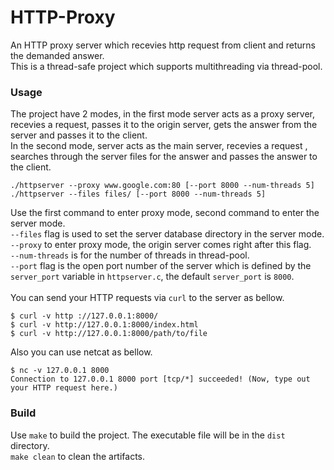# HTTP-Proxy
An HTTP proxy server which recevies http request from client and returns the demanded answer. <br/>
This is a thread-safe project which supports multithreading via thread-pool. <br/>

### Usage
The project have 2 modes, in the first mode server acts as a proxy server, recevies a request, passes it to the origin server, gets the answer from the server and passes it to the client.</br>
In the second mode, server acts as the main server, recevies a request , searches through the server files for the answer and passes the answer to the client.<br/>
```
./httpserver --proxy www.google.com:80 [--port 8000 --num-threads 5]
./httpserver --files files/ [--port 8000 --num-threads 5]
```
Use the first command to enter proxy mode, second command to enter the server mode.<br/>
`--files` flag is used to set the server database directory in the server mode.<br/>
`--proxy` to enter proxy mode, the origin server comes right after this flag.<br/>
`--num-threads` is for the number of threads in thread-pool.</br>
`--port` flag is the open port number of the server which is defined by the `server_port` variable in `httpserver.c`, the default `server_port` is `8000`.<br/>
<br/>
You can send your HTTP requests via `curl` to the server as bellow.
```
$ curl -v http ://127.0.0.1:8000/
$ curl -v http://127.0.0.1:8000/index.html
$ curl -v http://127.0.0.1:8000/path/to/file
```
Also you can use netcat as bellow.
```
$ nc -v 127.0.0.1 8000
Connection to 127.0.0.1 8000 port [tcp/*] succeeded! (Now, type out your HTTP request here.)
```
### Build
Use `make` to build the project. The executable file will be in the `dist` directory. <br/>
`make clean` to clean the artifacts. <br/>

